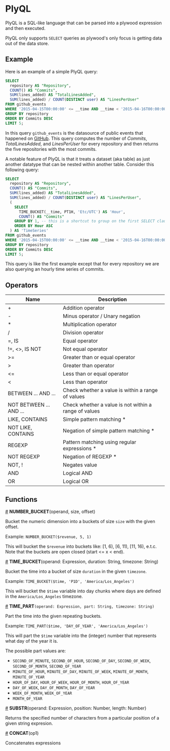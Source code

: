 # PlyQL

PlyQL is a SQL-like language that can be parsed into a plywood expression and then executed.

PlyQL only supports `SELECT` queries as plywood's only focus is getting data out of the data store.

## Example

Here is an example of a simple PlyQL query:

```sql
SELECT
  repository AS "Repository",
  COUNT() AS "Commits",
  SUM(lines_added) AS "TotalLinesAdded",
  SUM(lines_added) / COUNT(DISTINCT user) AS "LinesPerUser"  
FROM github_events
WHERE '2015-04-15T00:00:00' <= __time AND __time < '2015-04-16T00:00:00' AND event_type = "Commit"
GROUP BY repository
ORDER BY Commits DESC
LIMIT 5;
```

In this query `github_events` is the datasource of public events that happened on [GitHub](https://developer.github.com/v3/).
This query computes the number of *Commits*, *TotalLinesAdded*, and *LinesPerUser* for every repository and then returns the five repositories with the most commits.
 
A notable feature of PlyQL is that it treats a dataset (aka table) as just another datatype that can be nested within another table.
Consider this following query:
 
```sql
SELECT
  repository AS "Repository",
  COUNT() AS "Commits",
  SUM(lines_added) AS "TotalLinesAdded",
  SUM(lines_added) / COUNT(DISTINCT user) AS "LinesPerUser",
  (
    SELECT
      TIME_BUCKET(__time, PT1H, 'Etc/UTC') AS 'Hour',
      COUNT() AS "Commits"
    GROUP BY 1, -- this is a shortcut to group on the first SELECT clause
    ORDER BY Hour ASC  
  ) AS 'TimeSeries'
FROM github_events
WHERE '2015-04-15T00:00:00' <= __time AND __time < '2015-04-16T00:00:00' AND event_type = "Commit"
GROUP BY repository
ORDER BY Commits DESC
LIMIT 5;
``` 

This query is like the first example except that for every repository we are also querying an hourly time series of commits.  

## Operators

Name                    | Description
------------------------|-------------------------------------
+                       | Addition operator
-                       | Minus operator / Unary negation
*                       | Multiplication operator
/                       | Division operator
=, IS                   | Equal operator
!=, <>, IS NOT          | Not equal operator
>=                      | Greater than or equal operator
>                       | Greater than operator
<=                      | Less than or equal operator
<                       | Less than operator
BETWEEN ... AND ...     | Check whether a value is within a range of values
NOT BETWEEN ... AND ... | Check whether a value is not within a range of values
LIKE, CONTAINS          | Simple pattern matching *
NOT LIKE, CONTAINS      | Negation of simple pattern matching *
REGEXP                  | Pattern matching using regular expressions *
NOT REGEXP              | Negation of REGEXP *
NOT, !                  | Negates value
AND                     | Logical AND
OR                      | Logical OR


## Functions

<a name="number_bucket" href="#number_bucket">#</a> **NUMBER_BUCKET**(operand, size, offset)

Bucket the numeric dimension into a buckets of size `size` with the given offset.

Example: `NUMBER_BUCKET($revenue, 5, 1)`

This will bucket the `$revenue` into buckets like: [1, 6), [6, 11), [11, 16), e.t.c.
Note that the buckets are open closed (start <= x < end).


<a name="time_bucket" href="#time_bucket">#</a> **TIME_BUCKET**(operand: Expression, duration: String, timezone: String)

Bucket the time into a bucket of size `duration` in the given `timezone`.

Example: `TIME_BUCKET($time, 'P1D', 'America/Los_Angeles')`

This will bucket the `$time` variable into day chunks where days are defined in the `America/Los_Angeles` timezone.


<a name="time_part" href="#time_part">#</a> **TIME_PART**`(operand: Expression, part: String, timezone: String)`

Part the time into the given repeating buckets.

Example: `TIME_PART($time, 'DAY_OF_YEAR', 'America/Los_Angeles')`

This will part the `$time` variable into the (integer) number that represents what day of the year it is.

The possible part values are:

* `SECOND_OF_MINUTE`, `SECOND_OF_HOUR`, `SECOND_OF_DAY`, `SECOND_OF_WEEK`, `SECOND_OF_MONTH`, `SECOND_OF_YEAR`
* `MINUTE_OF_HOUR`, `MINUTE_OF_DAY`, `MINUTE_OF_WEEK`, `MINUTE_OF_MONTH`, `MINUTE_OF_YEAR`
* `HOUR_OF_DAY`, `HOUR_OF_WEEK`, `HOUR_OF_MONTH`, `HOUR_OF_YEAR`
* `DAY_OF_WEEK`, `DAY_OF_MONTH`, `DAY_OF_YEAR`
* `WEEK_OF_MONTH`, `WEEK_OF_YEAR`
* `MONTH_OF_YEAR`


<a name="substr" href="#substr">#</a> **SUBSTR**(operand: Expression, position: Number, length: Number)

Returns the specified number of characters from a particular position of a given string expresion.

<a name="concat" href="#concat">#</a> **CONCAT**(op1)

Concatenates expressions
